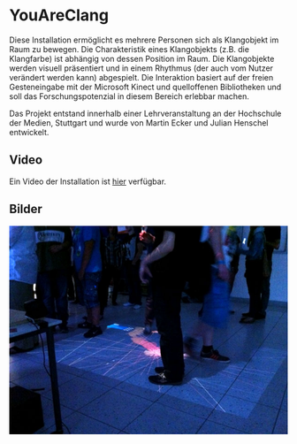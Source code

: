 # YouAreClang

Diese Installation ermöglicht es mehrere Personen sich als Klangobjekt im Raum zu bewegen. Die Charakteristik eines Klangobjekts (z.B. die Klangfarbe) ist abhängig von dessen Position im Raum. Die Klangobjekte werden visuell präsentiert und in einem Rhythmus (der auch vom Nutzer verändert werden kann) abgespielt. Die Interaktion basiert auf der freien Gesteneingabe mit der Microsoft Kinect und quelloffenen Bibliotheken und soll das Forschungspotenzial in diesem Bereich erlebbar machen. 

Das Projekt entstand innerhalb einer Lehrveranstaltung an der Hochschule der Medien, Stuttgart und wurde von Martin Ecker und Julian Henschel entwickelt.

## Video

Ein Video der Installation ist [hier](http://www.vimeo.com/25868787) verfügbar.

## Bilder

![youareclang](https://github.com/JulianHenschel/YouAreClang/raw/master/pictures/IMG_0632.jpg)